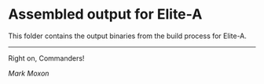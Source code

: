 # Assembled output for Elite-A

This folder contains the output binaries from the build process for Elite-A.

---

Right on, Commanders!

_Mark Moxon_